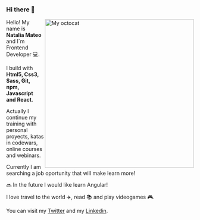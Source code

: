 ### Hi there 👋

<img src="/nataliamateo/nataliamateo/blob/master/myoctocatS.jpg" alt="My octocat" title="My Octocat" align="right" width="400px"/> 

Hello! My name is **Natalia Mateo** and I´m Frontend Developer :computer:.

I build with **Html5, Css3, Sass, Git, npm, Javascript and React**.

Actually I continue my training with personal proyects, katas in codewars, online courses and webinars.   

Currently I am searching a job oportunity that will make learn more!

:soon: In the future I would like learn Angular!

I love travel to the world :airplane:, read :books: and play videogames :video_game:. 
 
 You can visit my [Twitter](https://twitter.com/natitey) and my [Linkedin](https://www.linkedin.com/in/nataliamateomenendez/).


<!--
**nataliamateo/nataliamateo** is a ✨ _special_ ✨ repository because its `README.md` (this file) appears on your GitHub profile.






